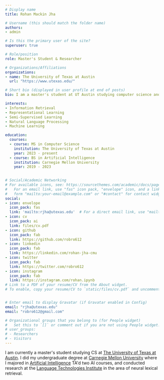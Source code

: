```yaml
---
# Display name
title: Rohan Mackin Jha

# Username (this should match the folder name)
authors:
- admin

# Is this the primary user of the site?
superuser: true

# Role/position
role: Master's Student & Researcher

# Organizations/Affiliations
organizations:
- name: The University of Texas at Austin
  url: "https://www.utexas.edu/"

# Short bio (displayed in user profile at end of posts)
bio: I am a master's student at UT Austin studying computer science and researching natural language processing

interests:
- Information Retrieval
- Representational Learning
- Semi-Supervised Learning
- Natural Language Processing
- Machine Learning

education:
  courses:
  - course: MS in Computer Science
    institution: The University of Texas at Austin
    year: 2023 - present
  - course: BS in Artificial Intelligence
    institution: Carnegie Mellon University
    year: 2019 - 2023
  

# Social/Academic Networking
# For available icons, see: https://sourcethemes.com/academic/docs/page-builder/#icons
#   For an email link, use "fas" icon pack, "envelope" icon, and a link in the
#   form "mailto:your-email@example.com" or "#contact" for contact widget.
social:
- icon: envelope
  icon_pack: fas
  link: 'mailto:rjha@utexas.edu'  # For a direct email link, use "mailto:test@example.org".
- icon: cv
  icon_pack: ai
  link: files/cv.pdf
- icon: github
  icon_pack: fab
  link: https://github.com/robro612
- icon: linkedin
  icon_pack: fab
  link: https://linkedin.com/rohan-jha-cmu
- icon: twitter
  icon_pack: fab
  link: https://twitter.com/robro612
- icon: instagram
  icon_pack: fab
  link: https://instagram.com/rohan.ipynb
# Link to a PDF of your resume/CV from the About widget.
# To enable, copy your resume/CV to `static/files/cv.pdf` and uncomment the lines below.


# Enter email to display Gravatar (if Gravatar enabled in Config)
email: "rjha@utexas.edu"
email: "robro612@gmail.com"

# Organizational groups that you belong to (for People widget)
#   Set this to `[]` or comment out if you are not using People widget.
# user_groups:
# - Researchers
# - Visitors
---
```


I am currently a master's student studying CS at [The University of Texas at Austin](https://www.utexas.edu/). I did my undergraduate degree at [Carnegie Mellon University](https://www.cs.cmu.edu) where I majored in [Artificial Intelligence](https://www.cs.cmu.edu/bs-in-artificial-intelligence/) TA'd two AI courses, and conducted research at the [Language Technologies Institute](https://lti.cs.cmu.edu/) in the area of neural lexical retrieval.